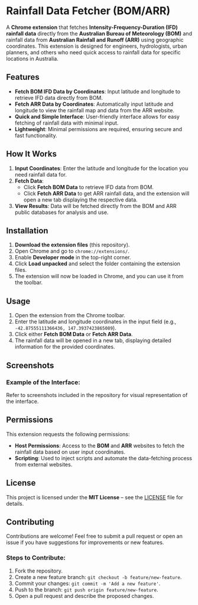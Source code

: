 # Rainfall Data Fetcher (BOM/ARR)

A **Chrome extension** that fetches **Intensity-Frequency-Duration (IFD) rainfall data** directly from the **Australian Bureau of Meteorology (BOM)** and rainfall data from **Australian Rainfall and Runoff (ARR)** using geographic coordinates. This extension is designed for engineers, hydrologists, urban planners, and others who need quick access to rainfall data for specific locations in Australia.

## Features
- **Fetch BOM IFD Data by Coordinates**: Input latitude and longitude to retrieve IFD data directly from BOM.
- **Fetch ARR Data by Coordinates**: Automatically input latitude and longitude to view the rainfall map and data from the ARR website.
- **Quick and Simple Interface**: User-friendly interface allows for easy fetching of rainfall data with minimal input.
- **Lightweight**: Minimal permissions are required, ensuring secure and fast functionality.

## How It Works
1. **Input Coordinates**: Enter the latitude and longitude for the location you need rainfall data for.
2. **Fetch Data**: 
   - Click **Fetch BOM Data** to retrieve IFD data from BOM.
   - Click **Fetch ARR Data** to get ARR rainfall data, and the extension will open a new tab displaying the respective data.
3. **View Results**: Data will be fetched directly from the BOM and ARR public databases for analysis and use.

## Installation
1. **Download the extension files** (this repository).
2. Open Chrome and go to `chrome://extensions/`.
3. Enable **Developer mode** in the top-right corner.
4. Click **Load unpacked** and select the folder containing the extension files.
5. The extension will now be loaded in Chrome, and you can use it from the toolbar.

## Usage
1. Open the extension from the Chrome toolbar.
2. Enter the latitude and longitude coordinates in the input field (e.g., `-42.87555111366436, 147.3937423865089`).
3. Click either **Fetch BOM Data** or **Fetch ARR Data**.
4. The rainfall data will be opened in a new tab, displaying detailed information for the provided coordinates.

## Screenshots
### Example of the Interface:
Refer to screenshots included in the repository for visual representation of the interface.

## Permissions
This extension requests the following permissions:
- **Host Permissions**: Access to the **BOM** and **ARR** websites to fetch the rainfall data based on user input coordinates.
- **Scripting**: Used to inject scripts and automate the data-fetching process from external websites.

## License
This project is licensed under the **MIT License** – see the [LICENSE](LICENSE) file for details.

## Contributing
Contributions are welcome! Feel free to submit a pull request or open an issue if you have suggestions for improvements or new features.

### Steps to Contribute:
1. Fork the repository.
2. Create a new feature branch: `git checkout -b feature/new-feature`.
3. Commit your changes: `git commit -m 'Add a new feature'`.
4. Push to the branch: `git push origin feature/new-feature`.
5. Open a pull request and describe the proposed changes.
